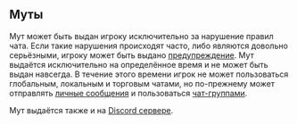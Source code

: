 ## Муты
Мут может быть выдан игроку исключительно за нарушение правил чата. Если такие нарушения происходят часто, либо являются довольно серьёзными, игроку может быть выдано [предупреждение](warnings). Мут выдаётся исключительно на определённое время и не может быть выдан навсегда. В течение этого времени игрок не может пользоваться глобальным, локальным и торговым чатами, но по-прежнему может отправлять [личные сообщения](private-messages) и пользоваться [чат-группами](chat-groups).

Мут выдаётся также и на [Discord сервере](%discord_server%).